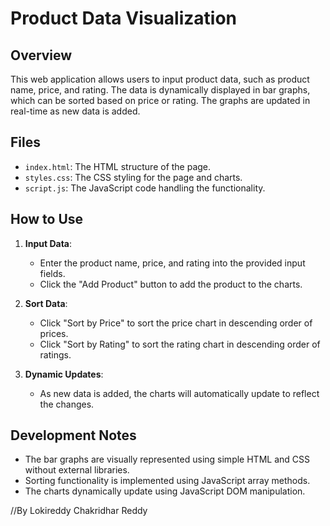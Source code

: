 # Product Data Visualization

## Overview

This web application allows users to input product data, such as product name, price, and rating. The data is dynamically displayed in bar graphs, which can be sorted based on price or rating. The graphs are updated in real-time as new data is added.

## Files

- `index.html`: The HTML structure of the page.
- `styles.css`: The CSS styling for the page and charts.
- `script.js`: The JavaScript code handling the functionality.

## How to Use

1. **Input Data**:
   - Enter the product name, price, and rating into the provided input fields.
   - Click the "Add Product" button to add the product to the charts.

2. **Sort Data**:
   - Click "Sort by Price" to sort the price chart in descending order of prices.
   - Click "Sort by Rating" to sort the rating chart in descending order of ratings.

3. **Dynamic Updates**:
   - As new data is added, the charts will automatically update to reflect the changes.

## Development Notes

- The bar graphs are visually represented using simple HTML and CSS without external libraries.
- Sorting functionality is implemented using JavaScript array methods.
- The charts dynamically update using JavaScript DOM manipulation.

//By Lokireddy Chakridhar Reddy
